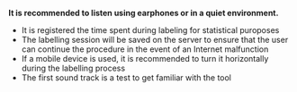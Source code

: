 **It is recommended to listen using earphones or in a quiet environment.**

- It is registered the time spent during labeling for statistical puroposes
- The labelling session will be saved on the server to ensure that the user can continue the procedure in the event of an Internet malfunction
- If a mobile device is used, it is recommended to turn it horizontally during the labelling process
- The first sound track is a test to get familiar with the tool

